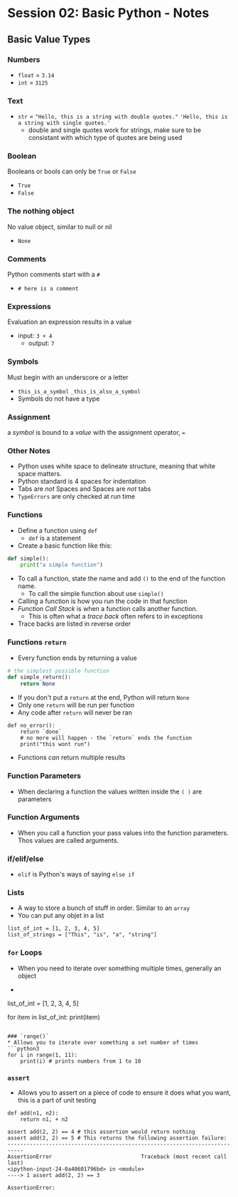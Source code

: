 # Session 02: Basic Python - Notes

## Basic Value Types

### Numbers
* `float` = `3.14`
* `int` = `3125`

### Text
* `str` = `"Hello, this is a string with double quotes."` `'Hello, this is a string with single quotes.'`
	* double and single quotes work for strings, make sure to be consistant with which type of quotes are being used

### Boolean
Booleans or bools can only be `True` or `False`

* `True`
* `False`

### The nothing object
No value object, similar to null or nil 
* `None`

### Comments
Python comments start with a `#`
* `# here is a comment`

### Expressions
Evaluation an expression results in a value
* input: `3 + 4`
	* output: `7`

### Symbols
Must begin with an underscore or a letter
* `this_is_a_symbol` `_this_is_also_a_symbol`
* Symbols do not have a type

### Assignment
a _symbol_ is bound to a _value_ with the assignment operator, `=`

### Other Notes
* Python uses white space to delineate structure, meaning that white space matters.
* Python standard is 4 spaces for indentation
* Tabs are *not* Spaces and Spaces are *not* tabs
* `TypeErrors` are only checked at run time

### Functions
* Define a function using `def`
	* `def` is a statement
* Create a basic function like this:
```python
def simple():
	print("a simple function")
```
* To call a function, state the name and add `()` to the end of the function name.
	* To call the simple function about use `simple()`
* Calling a function is how you run the code in that function
* *Function Call Stack* is when a function calls another function.
	* This is often what a _trace back_ often refers to in exceptions
* Trace backs are listed in reverse order

### Functions `return`
* Every function ends by returning a value
```python
# the simplest possible function
def simple_return():
	return None
```
* If you don't put a `return` at the end, Python will return `None`
* Only one `return` will be run per function
* Any code after `return` will never be ran
```python3
def no_error():
	return `done`
	# no more will happen - the `return` ends the function
	print("this wont run")
```
* Functions _can_ return multiple results

### Function Parameters
* When declaring a function the values written inside the `( )` are parameters

### Function Arguments
* When you call a function your pass values into the function parameters. Thos values are called arguments.

### if/elif/else
* `elif` is Python's ways of saying `else if`

### Lists
* A way to store a bunch of stuff in order. Similar to an `array`
* You can put any objet in a list
```python3
list_of_int = [1, 2, 3, 4, 5]
list_of_strings = ["This", "is", "a", "string"]
```

### `for` Loops
* When you need to iterate over something multiple times, generally an object
* ```python3
list_of_int = [1, 2, 3, 4, 5]

for item in list_of_int:
	print(item)
```

### `range()`
* Allows you to iterate over something a set number of times
```python3
for i in range(1, 11):
	print(i) # prints numbers from 1 to 10
```

### `assert`
* Allows you to assert on a piece of code to ensure it does what you want, this is a part of unit testing
```python3
def add(n1, n2):
	return n1, + n2

assert add(2, 2) == 4 # this assertion would return nothing
assert add(2, 2) == 5 # This returns the following assertion failure:
---------------------------------------------------------------------------
AssertionError                            Traceback (most recent call last)
<ipython-input-24-0a40601796bd> in <module>
----> 1 assert add(2, 2) == 3

AssertionError:
```

